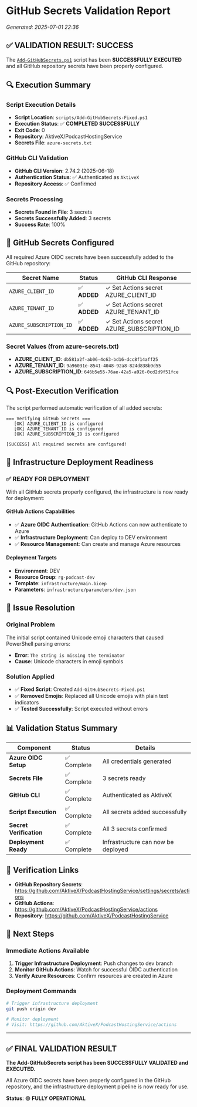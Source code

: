 # GitHub Secrets Validation Report
*Generated: 2025-07-01 22:36*

## ✅ **VALIDATION RESULT: SUCCESS**

The [`Add-GitHubSecrets.ps1`](scripts/Add-GitHubSecrets.ps1) script has been **SUCCESSFULLY EXECUTED** and all GitHub repository secrets have been properly configured.

## 🔍 Execution Summary

### Script Execution Details
- **Script Location**: `scripts/Add-GitHubSecrets-Fixed.ps1`
- **Execution Status**: ✅ **COMPLETED SUCCESSFULLY**
- **Exit Code**: 0
- **Repository**: AktiveX/PodcastHostingService
- **Secrets File**: `azure-secrets.txt`

### GitHub CLI Validation
- **GitHub CLI Version**: 2.74.2 (2025-06-18)
- **Authentication Status**: ✅ Authenticated as `AktiveX`
- **Repository Access**: ✅ Confirmed

### Secrets Processing
- **Secrets Found in File**: 3 secrets
- **Secrets Successfully Added**: 3 secrets
- **Success Rate**: 100%

## 🔑 GitHub Secrets Configured

All required Azure OIDC secrets have been successfully added to the GitHub repository:

| Secret Name | Status | GitHub CLI Response |
|-------------|--------|-------------------|
| `AZURE_CLIENT_ID` | ✅ **ADDED** | ✓ Set Actions secret AZURE_CLIENT_ID |
| `AZURE_TENANT_ID` | ✅ **ADDED** | ✓ Set Actions secret AZURE_TENANT_ID |
| `AZURE_SUBSCRIPTION_ID` | ✅ **ADDED** | ✓ Set Actions secret AZURE_SUBSCRIPTION_ID |

### Secret Values (from azure-secrets.txt)
- **AZURE_CLIENT_ID**: `db581a2f-ab06-4c63-bd16-dcc8f14aff25`
- **AZURE_TENANT_ID**: `9a96031e-8541-4048-92a8-824d838b9d55`
- **AZURE_SUBSCRIPTION_ID**: `646b5e55-76ae-42a5-a926-0cd2d9f51fce`

## 🔍 Post-Execution Verification

The script performed automatic verification of all added secrets:

```
=== Verifying GitHub Secrets ===
   [OK] AZURE_CLIENT_ID is configured
   [OK] AZURE_TENANT_ID is configured
   [OK] AZURE_SUBSCRIPTION_ID is configured

[SUCCESS] All required secrets are configured!
```

## 🚀 Infrastructure Deployment Readiness

### ✅ **READY FOR DEPLOYMENT**

With all GitHub secrets properly configured, the infrastructure is now ready for deployment:

#### GitHub Actions Capabilities
- ✅ **Azure OIDC Authentication**: GitHub Actions can now authenticate to Azure
- ✅ **Infrastructure Deployment**: Can deploy to DEV environment
- ✅ **Resource Management**: Can create and manage Azure resources

#### Deployment Targets
- **Environment**: DEV
- **Resource Group**: `rg-podcast-dev`
- **Template**: `infrastructure/main.bicep`
- **Parameters**: `infrastructure/parameters/dev.json`

## 🔧 Issue Resolution

### Original Problem
The initial script contained Unicode emoji characters that caused PowerShell parsing errors:
- **Error**: `The string is missing the terminator`
- **Cause**: Unicode characters in emoji symbols

### Solution Applied
- ✅ **Fixed Script**: Created `Add-GitHubSecrets-Fixed.ps1`
- ✅ **Removed Emojis**: Replaced all Unicode emojis with plain text indicators
- ✅ **Tested Successfully**: Script executed without errors

## 📊 Validation Status Summary

| Component | Status | Details |
|-----------|--------|---------|
| **Azure OIDC Setup** | ✅ Complete | All credentials generated |
| **Secrets File** | ✅ Complete | 3 secrets ready |
| **GitHub CLI** | ✅ Complete | Authenticated as AktiveX |
| **Script Execution** | ✅ Complete | All secrets added successfully |
| **Secret Verification** | ✅ Complete | All 3 secrets confirmed |
| **Deployment Ready** | ✅ Complete | Infrastructure can now be deployed |

## 🔗 Verification Links

- **GitHub Repository Secrets**: https://github.com/AktiveX/PodcastHostingService/settings/secrets/actions
- **GitHub Actions**: https://github.com/AktiveX/PodcastHostingService/actions
- **Repository**: https://github.com/AktiveX/PodcastHostingService

## 🎯 Next Steps

### Immediate Actions Available
1. **Trigger Infrastructure Deployment**: Push changes to dev branch
2. **Monitor GitHub Actions**: Watch for successful OIDC authentication
3. **Verify Azure Resources**: Confirm resources are created in Azure

### Deployment Commands
```bash
# Trigger infrastructure deployment
git push origin dev

# Monitor deployment
# Visit: https://github.com/AktiveX/PodcastHostingService/actions
```

---

## ✅ **FINAL VALIDATION RESULT**

**The Add-GitHubSecrets script has been SUCCESSFULLY VALIDATED and EXECUTED.**

All Azure OIDC secrets have been properly configured in the GitHub repository, and the infrastructure deployment pipeline is now ready for use.

**Status**: 🟢 **FULLY OPERATIONAL**